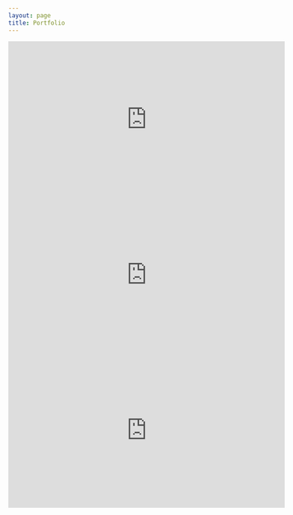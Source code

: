 ```yaml
---
layout: page
title: Portfolio
---
```


<iframe width="560" height="315" src="https://www.youtube.com/embed/sngnFWvjzvY" title="Debussy - Piano and Cello Sonata - 3rd Movement" frameborder="0" allow="accelerometer; autoplay; clipboard-write; encrypted-media; gyroscope; picture-in-picture" allowfullscreen></iframe>

<iframe width="560" height="315" src="https://www.youtube.com/embed/F151RksASbA" title="Rachmaninoff - Sonata for Piano and Cello - 3rd Movement" frameborder="0" allow="accelerometer; autoplay; clipboard-write; encrypted-media; gyroscope; picture-in-picture" allowfullscreen></iframe>

<iframe width="560" height="315" src="https://www.youtube.com/embed/uL8j8ozMJFw" title="Working Breed - "Turtle Race" (Official Music Video)" frameborder="0" allow="accelerometer; autoplay; clipboard-write; encrypted-media; gyroscope; picture-in-picture" allowfullscreen></iframe>
